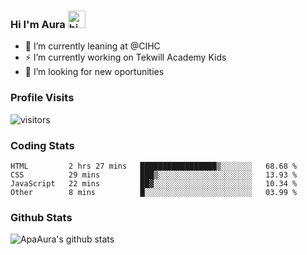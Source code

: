 ### Hi I'm Aura <img src="https://user-images.githubusercontent.com/1303154/88677602-1635ba80-d120-11ea-84d8-d263ba5fc3c0.gif" width="28px" alt="hi">

- 🔭 I’m currently leaning at @CIHC
- ⚡ I’m currently working on Tekwill Academy Kids
- 🤔 I’m looking for new oportunities


### Profile Visits 

![visitors](https://visitor-badge.glitch.me/badge?page_id=ApaAura.ApaAura)


### Coding Stats

<!--START_SECTION:waka-->

```text
HTML         2 hrs 27 mins   █████████████████▒░░░░░░░   68.68 %
CSS          29 mins         ███▒░░░░░░░░░░░░░░░░░░░░░   13.93 %
JavaScript   22 mins         ██▓░░░░░░░░░░░░░░░░░░░░░░   10.34 %
Other        8 mins          █░░░░░░░░░░░░░░░░░░░░░░░░   03.99 %
```

<!--END_SECTION:waka-->

### Github Stats

![ApaAura's github stats](https://github-readme-stats.vercel.app/api?username=ApaAura&count_private=true&theme=tokyonight&hide=contribs,prs)
